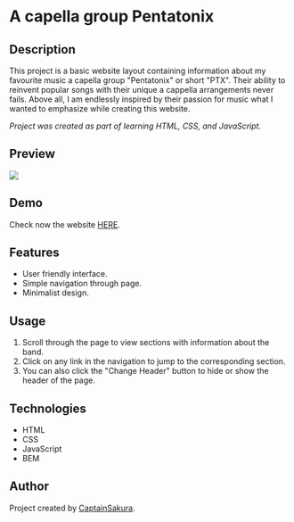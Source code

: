 # A capella group Pentatonix

## Description

This project is a basic website layout containing information about my favourite music a capella group "Pentatonix" or short "PTX". Their ability to reinvent popular songs with their unique a cappella arrangements never fails. Above all, I am endlessly inspired by their passion for music what I wanted to emphasize while creating this website.

_Project was created as part of learning HTML, CSS, and JavaScript._

## Preview
![](https://github.com/CaptainSakura/Homepage/assets/157750673/e1288d35-256a-4f3f-a59d-6e6e49218b23)

## Demo

Check now the website [HERE](https://captainsakura.github.io/Homepage/).

## Features

- User friendly interface.
- Simple navigation through page.
- Minimalist design.

## Usage

1. Scroll through the page to view sections with information about the band.
2. Click on any link in the navigation to jump to the corresponding section.
3. You can also click the "Change Header" button to hide or show the header of the page.

## Technologies

- HTML
- CSS
- JavaScript
- BEM

## Author

Project created by [CaptainSakura](https://github.com/CaptainSakura).

